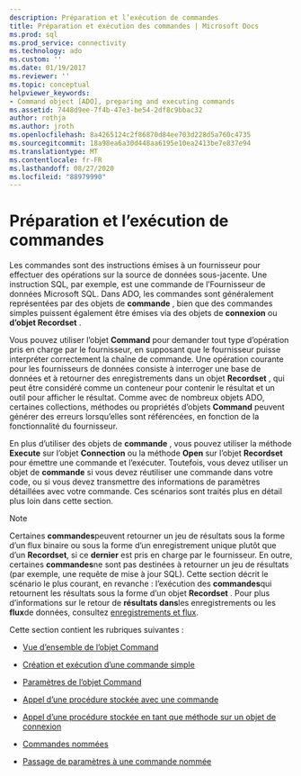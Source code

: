 ```yaml
---
description: Préparation et l’exécution de commandes
title: Préparation et exécution des commandes | Microsoft Docs
ms.prod: sql
ms.prod_service: connectivity
ms.technology: ado
ms.custom: ''
ms.date: 01/19/2017
ms.reviewer: ''
ms.topic: conceptual
helpviewer_keywords:
- Command object [ADO], preparing and executing commands
ms.assetid: 7448d9ee-7f4b-47e3-be54-2df8c9bbac32
author: rothja
ms.author: jroth
ms.openlocfilehash: 8a4265124c2f86870d84ee703d228d5a760c4735
ms.sourcegitcommit: 18a98ea6a30d448aa6195e10ea2413be7e837e94
ms.translationtype: MT
ms.contentlocale: fr-FR
ms.lasthandoff: 08/27/2020
ms.locfileid: "88979990"
---
```

# <a name="preparing-and-executing-commands"></a>Préparation et l’exécution de commandes
Les commandes sont des instructions émises à un fournisseur pour effectuer des opérations sur la source de données sous-jacente. Une instruction SQL, par exemple, est une commande de l’Fournisseur de données Microsoft SQL. Dans ADO, les commandes sont généralement représentées par des objets de **commande** , bien que des commandes simples puissent également être émises via des objets de **connexion** ou **d’objet Recordset** .  
  
 Vous pouvez utiliser l’objet **Command** pour demander tout type d’opération pris en charge par le fournisseur, en supposant que le fournisseur puisse interpréter correctement la chaîne de commande. Une opération courante pour les fournisseurs de données consiste à interroger une base de données et à retourner des enregistrements dans un objet **Recordset** , qui peut être considéré comme un conteneur pour contenir le résultat et un outil pour afficher le résultat. Comme avec de nombreux objets ADO, certaines collections, méthodes ou propriétés d’objets **Command** peuvent générer des erreurs lorsqu’elles sont référencées, en fonction de la fonctionnalité du fournisseur.  
  
 En plus d’utiliser des objets de **commande** , vous pouvez utiliser la méthode **Execute** sur l’objet **Connection** ou la méthode **Open** sur l’objet **Recordset** pour émettre une commande et l’exécuter. Toutefois, vous devez utiliser un objet de **commande** si vous devez réutiliser une commande dans votre code, ou si vous devez transmettre des informations de paramètres détaillées avec votre commande. Ces scénarios sont traités plus en détail plus loin dans cette section.  
  
> [!NOTE]
>  Certaines **commandes**peuvent retourner un jeu de résultats sous la forme d’un flux binaire ou sous la forme d’un enregistrement unique plutôt que d’un **Recordset**, si ce **dernier** est pris en charge par le fournisseur. En outre, certaines **commandes**ne sont pas destinées à retourner un jeu de résultats (par exemple, une requête de mise à jour SQL). Cette section décrit le scénario le plus courant, en revanche : l’exécution des **commandes**qui retournent les résultats sous la forme d’un objet **Recordset** . Pour plus d’informations sur le retour de **résultats dans**les enregistrements ou les **flux**de données, consultez [enregistrements et flux](../../../ado/guide/data/records-and-streams.md).  
  
 Cette section contient les rubriques suivantes :  
  
-   [Vue d’ensemble de l’objet Command](../../../ado/guide/data/command-object-overview.md)  
  
-   [Création et exécution d’une commande simple](../../../ado/guide/data/creating-and-executing-a-simple-command.md)  
  
-   [Paramètres de l’objet Command](../../../ado/guide/data/command-object-parameters.md)  
  
-   [Appel d’une procédure stockée avec une commande](../../../ado/guide/data/calling-a-stored-procedure-with-a-command.md)  
  
-   [Appel d’une procédure stockée en tant que méthode sur un objet de connexion](../../../ado/guide/data/calling-a-stored-procedure-as-a-method-on-a-connection-object.md)  
  
-   [Commandes nommées](../../../ado/guide/data/named-commands.md)  
  
-   [Passage de paramètres à une commande nommée](../../../ado/guide/data/passing-parameters-to-a-named-command.md)

